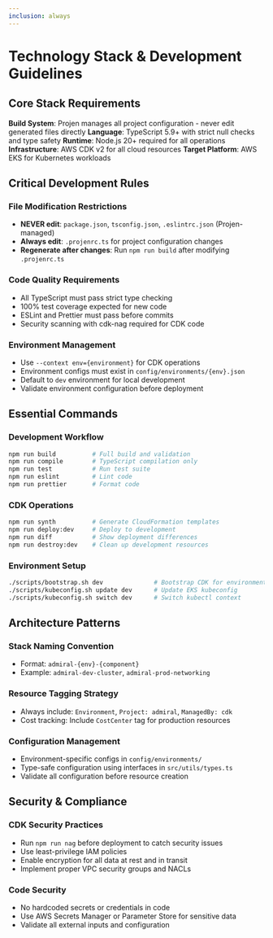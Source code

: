 ```yaml
---
inclusion: always
---
```


# Technology Stack & Development Guidelines

## Core Stack Requirements

**Build System**: Projen manages all project configuration - never edit generated files directly
**Language**: TypeScript 5.9+ with strict null checks and type safety
**Runtime**: Node.js 20+ required for all operations
**Infrastructure**: AWS CDK v2 for all cloud resources
**Target Platform**: AWS EKS for Kubernetes workloads

## Critical Development Rules

### File Modification Restrictions

- **NEVER edit**: `package.json`, `tsconfig.json`, `.eslintrc.json` (Projen-managed)
- **Always edit**: `.projenrc.ts` for project configuration changes
- **Regenerate after changes**: Run `npm run build` after modifying `.projenrc.ts`

### Code Quality Requirements

- All TypeScript must pass strict type checking
- 100% test coverage expected for new code
- ESLint and Prettier must pass before commits
- Security scanning with cdk-nag required for CDK code

### Environment Management

- Use `--context env={environment}` for CDK operations
- Environment configs must exist in `config/environments/{env}.json`
- Default to `dev` environment for local development
- Validate environment configuration before deployment

## Essential Commands

### Development Workflow

```bash
npm run build          # Full build and validation
npm run compile        # TypeScript compilation only
npm run test           # Run test suite
npm run eslint         # Lint code
npm run prettier       # Format code
```

### CDK Operations

```bash
npm run synth          # Generate CloudFormation templates
npm run deploy:dev     # Deploy to development
npm run diff           # Show deployment differences
npm run destroy:dev    # Clean up development resources
```

### Environment Setup

```bash
./scripts/bootstrap.sh dev              # Bootstrap CDK for environment
./scripts/kubeconfig.sh update dev      # Update EKS kubeconfig
./scripts/kubeconfig.sh switch dev      # Switch kubectl context
```

## Architecture Patterns

### Stack Naming Convention

- Format: `admiral-{env}-{component}`
- Example: `admiral-dev-cluster`, `admiral-prod-networking`

### Resource Tagging Strategy

- Always include: `Environment`, `Project: admiral`, `ManagedBy: cdk`
- Cost tracking: Include `CostCenter` tag for production resources

### Configuration Management

- Environment-specific configs in `config/environments/`
- Type-safe configuration using interfaces in `src/utils/types.ts`
- Validate all configuration before resource creation

## Security & Compliance

### CDK Security Practices

- Run `npm run nag` before deployment to catch security issues
- Use least-privilege IAM policies
- Enable encryption for all data at rest and in transit
- Implement proper VPC security groups and NACLs

### Code Security

- No hardcoded secrets or credentials in code
- Use AWS Secrets Manager or Parameter Store for sensitive data
- Validate all external inputs and configuration
